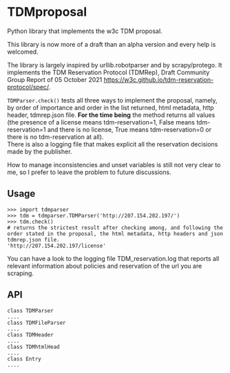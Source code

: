 # TDMproposal
Python library that implements the w3c TDM proposal.


This library is now more of a draft than an alpha version and every help is welcomed. 

The library is largely inspired by urllib.robotparser and by scrapy/protego. It implements the TDM Reservation Protocol (TDMRep), Draft Community Group Report of 05 October 2021 https://w3c.github.io/tdm-reservation-protocol/spec/. 

`TDMParser.check()` tests all three ways to implement the proposal, namely, by order of importance and order in the list returned, html metadata, http header, tdmrep.json file. **For the time being** the method returns all values (the presence of a license means tdm-reservation=1, False means tdm-reservation=1 and there is  no license, True means tdm-reservation=0 or there is no tdm-reservation at all).   
There is also a logging file that makes explicit all the reservation decisions made by the publisher. 

How to manage inconsistencies and unset variables is still not very clear to me, so I prefer to leave the problem to future discussions.


## Usage 
```
>>> import tdmparser 
>>> tdm = tdmparser.TDMParser('http://207.154.202.197/') 
>>> tdm.check() 
# returns the strictest result after checking among, and following the order stated in the proposal, the html metadata, http headers and json tdmrep.json file.
'http://207.154.202.197/license'
```
You can have a look to the logging file TDM_reservation.log that reports all relevant information about policies and reservation of the url you are scraping.

## API
```
class TDMParser  
.... 
class TDMFileParser  
.... 
class TDMHeader 
.... 
class TDMhtmlHead  
.... 
class Entry  
.... 

```
